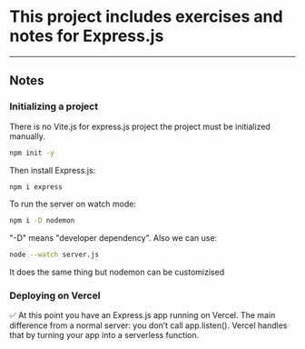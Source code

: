 # This project includes exercises and notes for Express.js

---

## Notes

### Initializing a project

There is no Vite.js for express.js project the project must be initialized manually.

```bash
npm init -y
```

Then install Express.js:

```bash
npm i express
```

To run the server on watch mode:

```bash
npm i -D nodemon
```

"-D" means "developer dependency". Also we can use:

```bash
node --watch server.js
```

It does the same thing but nodemon can be customizised

### Deploying on Vercel

✅ At this point you have an Express.js app running on Vercel.
The main difference from a normal server: you don’t call app.listen(). Vercel handles that by turning your app into a serverless function.
